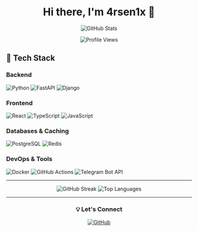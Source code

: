 <div align="center">

# Hi there, I'm 4rsen1x 👋

<picture>
  <source media="(prefers-color-scheme: dark)" srcset="https://github-readme-stats.vercel.app/api?username=4rsen1x&show_icons=true&theme=dark&border_color=30A14E&title_color=30A14E&icon_color=30A14E&text_color=ffffff&bg_color=0d1117">
  <img alt="GitHub Stats" src="https://github-readme-stats.vercel.app/api?username=4rsen1x&show_icons=true&theme=default&border_color=30A14E&title_color=30A14E&icon_color=30A14E">
</picture>

![Profile Views](https://komarev.com/ghpvc/?username=4rsen1x&color=30A14E&style=flat)

</div>

## 🚀 Tech Stack

### Backend
![Python](https://img.shields.io/badge/Python-3776AB?style=for-the-badge&logo=python&logoColor=white&color=0d1117&labelColor=30A14E)
![FastAPI](https://img.shields.io/badge/FastAPI-009688?style=for-the-badge&logo=fastapi&logoColor=white&color=0d1117&labelColor=30A14E)
![Django](https://img.shields.io/badge/Django-092E20?style=for-the-badge&logo=django&logoColor=white&color=0d1117&labelColor=30A14E)

### Frontend
![React](https://img.shields.io/badge/React-20232A?style=for-the-badge&logo=react&logoColor=white&color=0d1117&labelColor=30A14E)
![TypeScript](https://img.shields.io/badge/TypeScript-007ACC?style=for-the-badge&logo=typescript&logoColor=white&color=0d1117&labelColor=30A14E)
![JavaScript](https://img.shields.io/badge/JavaScript-F7DF1E?style=for-the-badge&logo=javascript&logoColor=white&color=0d1117&labelColor=30A14E)

### Databases & Caching
![PostgreSQL](https://img.shields.io/badge/PostgreSQL-316192?style=for-the-badge&logo=postgresql&logoColor=white&color=0d1117&labelColor=30A14E)
![Redis](https://img.shields.io/badge/Redis-DC382D?style=for-the-badge&logo=redis&logoColor=white&color=0d1117&labelColor=30A14E)

### DevOps & Tools
![Docker](https://img.shields.io/badge/Docker-2496ED?style=for-the-badge&logo=docker&logoColor=white&color=0d1117&labelColor=30A14E)
![GitHub Actions](https://img.shields.io/badge/GitHub_Actions-2088FF?style=for-the-badge&logo=github-actions&logoColor=white&color=0d1117&labelColor=30A14E)
![Telegram Bot API](https://img.shields.io/badge/Aiogram-26A5E4?style=for-the-badge&logo=telegram&logoColor=white&color=0d1117&labelColor=30A14E)

---

<div align="center">

<picture>
  <source media="(prefers-color-scheme: dark)" srcset="https://github-readme-streak-stats.herokuapp.com/?user=4rsen1x&theme=dark&ring=30A14E&fire=30A14E&currStreakLabel=30A14E&background=0d1117&border=30A14E">
  <img alt="GitHub Streak" src="https://github-readme-streak-stats.herokuapp.com/?user=4rsen1x&theme=default&ring=30A14E&fire=30A14E&currStreakLabel=30A14E&border=30A14E">
</picture>

<picture>
  <source media="(prefers-color-scheme: dark)" srcset="https://github-readme-stats.vercel.app/api/top-langs/?username=4rsen1x&layout=compact&theme=dark&border_color=30A14E&title_color=30A14E&text_color=ffffff&bg_color=0d1117">
  <img alt="Top Languages" src="https://github-readme-stats.vercel.app/api/top-langs/?username=4rsen1x&layout=compact&theme=default&border_color=30A14E&title_color=30A14E">
</picture>

</div>

---

<div align="center">

### 💡 Let's Connect

[![GitHub](https://img.shields.io/badge/GitHub-100000?style=for-the-badge&logo=github&logoColor=white&color=0d1117&labelColor=30A14E)](https://github.com/4rsen1x)

</div>